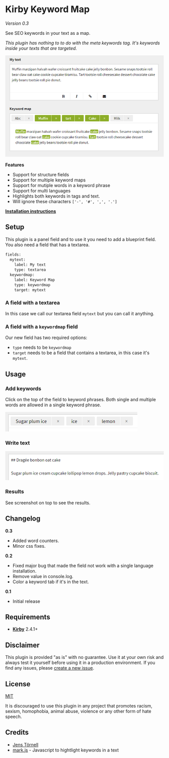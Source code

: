 # Kirby Keyword Map

*Version 0.3*

See SEO keywords in your text as a map.

*This plugin has nothing to to do with the meta keywords tag. It's keywords inside your texts that are targeted.*

![](docs/screenshot.png)

**Features**

- Support for structure fields
- Support for multiple keyword maps
- Support for mutiple words in a keyword phrase
- Support for multi languages
- Highlights both keywords in tags and text.
- Will ignore these characters `['-', '#', ',', '.']`

[**Installation instructions**](docs/install.md)

## Setup

This plugin is a panel field and to use it you need to add a blueprint field. You also need a field that has a textarea.

```
fields:
  mytext:
    label: My text
    type: textarea
  keywordmap:
    label: Keyword Map
    type: keywordmap
    target: mytext
```

### A field with a textarea

In this case we call our textarea field `mytext` but you can call it anything.

### A field with a `keywordmap` field

Our new field has two required options:

- `type` needs to be `keywordmap`
- `target` needs to be a field that contains a textarea, in this case it's `mytext`.

## Usage

### Add keywords

Click on the top of the field to keyword phrases. Both single and multiple words are allowed in a single keyword phrase. 

![](docs/tags.png)

### Write text

![](docs/text.png)

### Results

See screenshot on top to see the results.

## Changelog

**0.3**

- Added word counters.
- Minor css fixes.

**0.2**

- Fixed major bug that made the field not work with a single language installation.
- Remove value in console.log.
- Color a keyword tab if it's in the text.

**0.1**

- Initial release 

## Requirements

- [**Kirby**](https://getkirby.com/) 2.4.1+

## Disclaimer

This plugin is provided "as is" with no guarantee. Use it at your own risk and always test it yourself before using it in a production environment. If you find any issues, please [create a new issue](https://github.com/jenstornell/kirby-keyword-map/issues/new).

## License

[MIT](https://opensource.org/licenses/MIT)

It is discouraged to use this plugin in any project that promotes racism, sexism, homophobia, animal abuse, violence or any other form of hate speech.

## Credits

- [Jens Törnell](https://github.com/jenstornell)
- [mark.js](https://markjs.io) - Javascript to hightlight keywords in a text